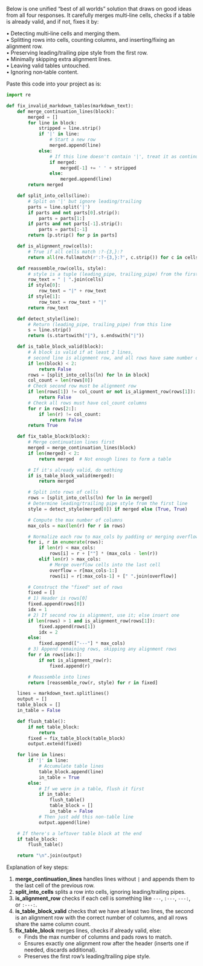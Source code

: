 Below is one unified “best of all worlds” solution that draws on good ideas from all four responses. It carefully merges multi‑line cells, checks if a table is already valid, and if not, fixes it by:

• Detecting multi‑line cells and merging them.  
• Splitting rows into cells, counting columns, and inserting/fixing an alignment row.  
• Preserving leading/trailing pipe style from the first row.  
• Minimally skipping extra alignment lines.  
• Leaving valid tables untouched.  
• Ignoring non‑table content.  

Paste this code into your project as is:

```python
import re

def fix_invalid_markdown_tables(markdown_text):
    def merge_continuation_lines(block):
        merged = []
        for line in block:
            stripped = line.strip()
            if '|' in line:
                # Start a new row
                merged.append(line)
            else:
                # If this line doesn't contain '|', treat it as continuation
                if merged:
                    merged[-1] += ' ' + stripped
                else:
                    merged.append(line)
        return merged

    def split_into_cells(line):
        # Split on '|' but ignore leading/trailing
        parts = line.split('|')
        if parts and not parts[0].strip():
            parts = parts[1:]
        if parts and not parts[-1].strip():
            parts = parts[:-1]
        return [p.strip() for p in parts]

    def is_alignment_row(cells):
        # True if all cells match :?-{3,}:?
        return all(re.fullmatch(r':?-{3,}:?', c.strip()) for c in cells)

    def reassemble_row(cells, style):
        # style is a tuple (leading_pipe, trailing_pipe) from the first row
        row_text = " | ".join(cells)
        if style[0]:
            row_text = "|" + row_text
        if style[1]:
            row_text = row_text + "|"
        return row_text

    def detect_style(line):
        # Return (leading_pipe, trailing_pipe) from this line
        s = line.strip()
        return (s.startswith("|"), s.endswith("|"))

    def is_table_block_valid(block):
        # A block is valid if at least 2 lines,
        # second line is alignment row, and all rows have same number of cells
        if len(block) < 2:
            return False
        rows = [split_into_cells(ln) for ln in block]
        col_count = len(rows[0])
        # Check second row must be alignment row
        if len(rows[1]) != col_count or not is_alignment_row(rows[1]):
            return False
        # Check all rows must have col_count columns
        for r in rows[2:]:
            if len(r) != col_count:
                return False
        return True

    def fix_table_block(block):
        # Merge continuation lines first
        merged = merge_continuation_lines(block)
        if len(merged) < 2:
            return merged  # Not enough lines to form a table

        # If it's already valid, do nothing
        if is_table_block_valid(merged):
            return merged

        # Split into rows of cells
        rows = [split_into_cells(ln) for ln in merged]
        # Determine leading/trailing pipe style from the first line
        style = detect_style(merged[0]) if merged else (True, True)

        # Compute the max number of columns
        max_cols = max(len(r) for r in rows)

        # Normalize each row to max_cols by padding or merging overflow
        for i, r in enumerate(rows):
            if len(r) < max_cols:
                rows[i] = r + [""] * (max_cols - len(r))
            elif len(r) > max_cols:
                # Merge overflow cells into the last cell
                overflow = r[max_cols-1:]
                rows[i] = r[:max_cols-1] + [" ".join(overflow)]

        # Construct the "fixed" set of rows
        fixed = []
        # 1) Header is rows[0]
        fixed.append(rows[0])
        idx = 1
        # 2) If second row is alignment, use it; else insert one
        if len(rows) > 1 and is_alignment_row(rows[1]):
            fixed.append(rows[1])
            idx = 2
        else:
            fixed.append(["---"] * max_cols)
        # 3) Append remaining rows, skipping any alignment rows
        for r in rows[idx:]:
            if not is_alignment_row(r):
                fixed.append(r)

        # Reassemble into lines
        return [reassemble_row(r, style) for r in fixed]

    lines = markdown_text.splitlines()
    output = []
    table_block = []
    in_table = False

    def flush_table():
        if not table_block:
            return
        fixed = fix_table_block(table_block)
        output.extend(fixed)

    for line in lines:
        if '|' in line:
            # Accumulate table lines
            table_block.append(line)
            in_table = True
        else:
            # If we were in a table, flush it first
            if in_table:
                flush_table()
                table_block = []
                in_table = False
            # Then just add this non-table line
            output.append(line)

    # If there's a leftover table block at the end
    if table_block:
        flush_table()

    return "\n".join(output)
```

Explanation of key steps:
1. **merge_continuation_lines** handles lines without `|` and appends them to the last cell of the previous row.  
2. **split_into_cells** splits a row into cells, ignoring leading/trailing pipes.  
3. **is_alignment_row** checks if each cell is something like `---`, `:---`, `---:`, or `:---:`.  
4. **is_table_block_valid** checks that we have at least two lines, the second is an alignment row with the correct number of columns, and all rows share the same column count.  
5. **fix_table_block** merges lines, checks if already valid, else:  
   - Finds the max number of columns and pads rows to match.  
   - Ensures exactly one alignment row after the header (inserts one if needed, discards additional).  
   - Preserves the first row’s leading/trailing pipe style.  